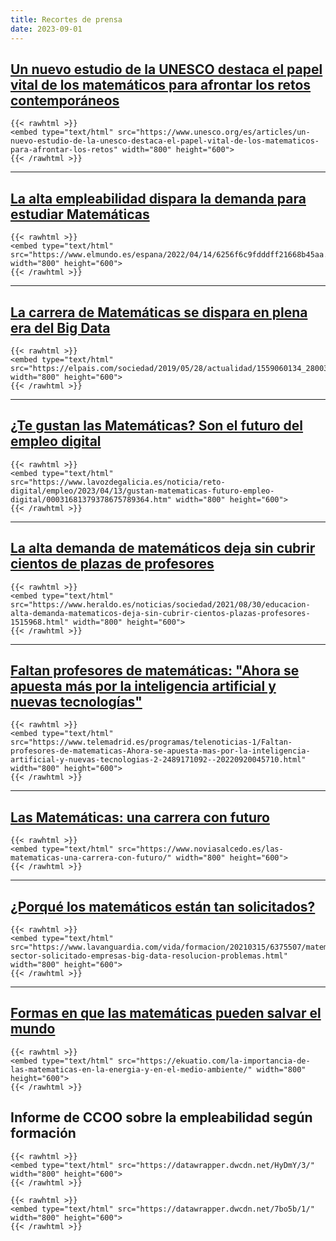 ```yaml
---
title: Recortes de prensa
date: 2023-09-01
---
```


## [Un nuevo estudio de la UNESCO destaca el papel vital de los matemáticos para afrontar los retos contemporáneos](https://www.unesco.org/es/articles/un-nuevo-estudio-de-la-unesco-destaca-el-papel-vital-de-los-matematicos-para-afrontar-los-retos)

    {{< rawhtml >}}
    <embed type="text/html" src="https://www.unesco.org/es/articles/un-nuevo-estudio-de-la-unesco-destaca-el-papel-vital-de-los-matematicos-para-afrontar-los-retos" width="800" height="600">
    {{< /rawhtml >}}

---

## [La alta empleabilidad dispara la demanda para estudiar Matemáticas](https://www.elmundo.es/espana/2022/04/14/6256f6c9fdddff21668b45aa.html)

    {{< rawhtml >}}
    <embed type="text/html" src="https://www.elmundo.es/espana/2022/04/14/6256f6c9fdddff21668b45aa.html" width="800" height="600">
    {{< /rawhtml >}}

---

## [La carrera de Matemáticas se dispara en plena era del Big Data](https://elpais.com/sociedad/2019/05/28/actualidad/1559060134_280031.html)

    {{< rawhtml >}}
    <embed type="text/html" src="https://elpais.com/sociedad/2019/05/28/actualidad/1559060134_280031.html" width="800" height="600">
    {{< /rawhtml >}}

---

## [¿Te gustan las Matemáticas? Son el futuro del empleo digital](https://www.lavozdegalicia.es/noticia/reto-digital/empleo/2023/04/13/gustan-matematicas-futuro-empleo-digital/00031681379378675789364.htm)

    {{< rawhtml >}}
    <embed type="text/html" src="https://www.lavozdegalicia.es/noticia/reto-digital/empleo/2023/04/13/gustan-matematicas-futuro-empleo-digital/00031681379378675789364.htm" width="800" height="600">
    {{< /rawhtml >}}

---

## [La alta demanda de matemáticos deja sin cubrir cientos de plazas de profesores](https://www.heraldo.es/noticias/sociedad/2021/08/30/educacion-alta-demanda-matematicos-deja-sin-cubrir-cientos-plazas-profesores-1515968.html)

    {{< rawhtml >}}
    <embed type="text/html" src="https://www.heraldo.es/noticias/sociedad/2021/08/30/educacion-alta-demanda-matematicos-deja-sin-cubrir-cientos-plazas-profesores-1515968.html" width="800" height="600">
    {{< /rawhtml >}}

---

## [Faltan profesores de matemáticas: "Ahora se apuesta más por la inteligencia artificial y nuevas tecnologías"](https://www.telemadrid.es/programas/telenoticias-1/Faltan-profesores-de-matematicas-Ahora-se-apuesta-mas-por-la-inteligencia-artificial-y-nuevas-tecnologias-2-2489171092--20220920045710.html)

    {{< rawhtml >}}
    <embed type="text/html" src="https://www.telemadrid.es/programas/telenoticias-1/Faltan-profesores-de-matematicas-Ahora-se-apuesta-mas-por-la-inteligencia-artificial-y-nuevas-tecnologias-2-2489171092--20220920045710.html" width="800" height="600">
    {{< /rawhtml >}}

---

## [Las Matemáticas: una carrera con futuro](https://www.noviasalcedo.es/las-matematicas-una-carrera-con-futuro/)

    {{< rawhtml >}}
    <embed type="text/html" src="https://www.noviasalcedo.es/las-matematicas-una-carrera-con-futuro/" width="800" height="600">
    {{< /rawhtml >}}

---

## [¿Porqué los matemáticos están tan solicitados?](https://www.lavanguardia.com/vida/formacion/20210315/6375507/matematicas-sector-solicitado-empresas-big-data-resolucion-problemas.html)

    {{< rawhtml >}}
    <embed type="text/html" src="https://www.lavanguardia.com/vida/formacion/20210315/6375507/matematicas-sector-solicitado-empresas-big-data-resolucion-problemas.html" width="800" height="600">
    {{< /rawhtml >}}

---

## [Formas en que las matemáticas pueden salvar el mundo](https://ekuatio.com/la-importancia-de-las-matematicas-en-la-energia-y-en-el-medio-ambiente/)

    {{< rawhtml >}}
    <embed type="text/html" src="https://ekuatio.com/la-importancia-de-las-matematicas-en-la-energia-y-en-el-medio-ambiente/" width="800" height="600">
    {{< /rawhtml >}}

## Informe de CCOO sobre la empleabilidad según formación

    {{< rawhtml >}}
    <embed type="text/html" src="https://datawrapper.dwcdn.net/HyDmY/3/" width="800" height="600">
    {{< /rawhtml >}}

    {{< rawhtml >}}
    <embed type="text/html" src="https://datawrapper.dwcdn.net/7bo5b/1/" width="800" height="600">
    {{< /rawhtml >}}